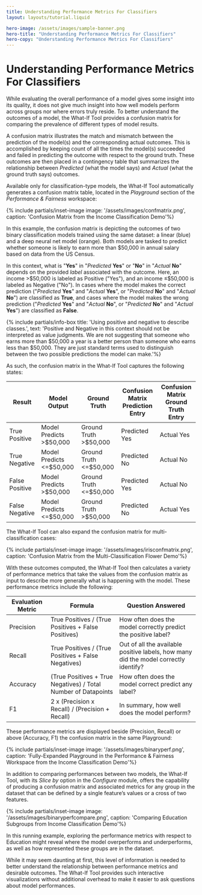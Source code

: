```yaml
---
title: Understanding Performance Metrics For Classifiers
layout: layouts/tutorial.liquid

hero-image: /assets/images/sample-banner.png
hero-title: "Understanding Performance Metrics For Classifiers"
hero-copy: "Understanding Performance Metrics For Classifiers"
---
```


# Understanding Performance Metrics For Classifiers

While evaluating the overall performance of a model gives some insight into its quality, it does not give much insight into how well models perform across groups nor where errors truly reside. To better understand the outcomes of a model, the What-If Tool provides a confusion matrix for comparing the prevalence of different types of model results. 

A confusion matrix illustrates the match and mismatch between the prediction of the model(s) and the corresponding actual outcomes. This is accomplished by keeping count of all the times the model(s) succeeded and failed in predicting the outcome with respect to the ground truth. These outcomes are then placed in a contingency table that summarizes the relationship between *Predicted* (what the model says) and *Actual* (what the ground truth says) outcomes.

Available only for classification-type models, the What-If Tool automatically generates a confusion matrix table, located in the *Playground* section of the *Performance & Fairness* workspace:

{% include partials/inset-image image: '/assets/images/confmatrix.png', 
  caption: 'Confusion Matrix from the Income Classification Demo'%}

  In this example, the confusion matrix is depicting the outcomes of two binary classification models trained using the same dataset: a linear (blue) and a deep neural net model (orange). Both models are tasked to predict whether someone is likely to earn more than $50,000 in annual salary based on data from the US Census.

In this context, what is "**Yes**" in "*Predicted* **Yes**" or "**No**" in "*Actual* **No**" depends on the provided *label* associated with the outcome. Here, an income >$50,000 is labeled as Positive ("Yes"), and an income ≤$50,000 is labeled as Negative ("No"). In cases where the model makes the correct prediction ("*Predicted* **Yes**" and "*Actual* **Yes**", or "*Predicted* **No**" and "*Actual* **No**") are classified as **True**, and cases where the model makes the wrong prediction ("*Predicted* **Yes**" and "*Actual* **No**", or "*Predicted* **No**" and "*Actual* **Yes**") are classified as **False**.

{% include partials/info-box title: 'Using positive and negative to describe classes.', 
  text: 'Positive and Negative in this context should not be interpreted as value judgments. We are not suggesting that someone who earns more than $50,000 a year is a better person than someone who earns less than $50,000. They are just standard terms used to distinguish between the two possible predictions the model can make.'%}

As such, the confusion matrix in the What-If Tool captures the following states:

| Result         | Model Output             | Ground Truth           | Confusion Matrix Prediction Entry | Confusion Matrix Ground Truth Entry |
|----------------|--------------------------|------------------------|-----------------------------------|-------------------------------------|
| True Positive  | Model Predicts >$50,000  | Ground Truth >$50,000  | Predicted Yes                     | Actual Yes                          |
| True Negative  | Model Predicts <=$50,000 | Ground Truth <=$50,000 | Predicted No                      | Actual No                           |
| False Positive | Model Predicts >$50,000  | Ground Truth <=$50,000 | Predicted Yes                     | Actual No                           |
| False Negative | Model Predicts <=$50,000 | Ground Truth >$50,000  | Predicted No                      | Actual Yes                          |

The What-If Tool can also expand the confusion matrix for multi-classification cases:

{% include partials/inset-image image: '/assets/images/irisconfmatrix.png', 
  caption: 'Confusion Matrix from the Multi-Classification Flower Demo'%}

With these outcomes computed, the What-If Tool then calculates a variety of performance metrics that take the values from the confusion matrix as input to describe more generally what is happening with the model. These performance metrics include the following:

| Evaluation Metric | Formula                                                        | Question Answered                                                                    |
|-------------------|----------------------------------------------------------------|--------------------------------------------------------------------------------------|
| Precision         | True Positives / (True Positives + False Positives)            | How often does the model correctly predict the positive label?                       |
| Recall            | True Positives / (True Positives + False Negatives)            | Out of all the available positive labels, how many did the model correctly identify? |
| Accuracy          | (True Positives + True Negatives) / Total Number of Datapoints | How often does the model correct predict any label?                                  |
| F1                | 2 x (Precision x Recall) / (Precision + Recall)                | In summary, how well does the model perform?                                         |

These performance metrics are displayed beside (Precision, Recall) or above (Accuracy, F1) the confusion matrix in the same Playground:

{% include partials/inset-image image: '/assets/images/binaryperf.png', 
  caption: 'Fully-Expanded Playground in the Performance & Fairness Workspace from the Income Classification Demo'%}

In addition to comparing performances between two models, the What-If Tool, with its *Slice by* option in the *Configure* module, offers the capability of producing a confusion matrix and associated metrics for any group in the dataset that can be defined by a single feature’s values or a cross of two features.

{% include partials/inset-image image: '/assets/images/binaryperfcompare.png', 
  caption: 'Comparing Education Subgroups from Income Classification Demo'%}

In this running example, exploring the performance metrics with respect to Education might reveal where the model overperforms and underperforms, as well as how represented these groups are in the dataset.

While it may seem daunting at first, this level of information is needed to better understand the relationship between performance metrics and desirable outcomes. The What-If Tool provides such interactive visualizations without additional overhead to make it easier to ask questions about model performances.
